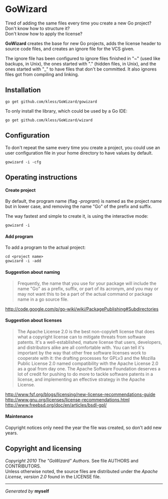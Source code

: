 GoWizard
========

Tired of adding the same files every time you create a new Go project?  
Don't know how to structure it?  
Don't know how to apply the license?

**GoWizard** creates the base for new Go projects, adds the license header
to source code files, and creates an ignore file for the VCS given.

The ignore file has been configured to ignore files finished in "~" (used like
backups, in Unix), the ones started with "." (hidden files, in Unix), and the
ones started with "_" to have files that don't be committed. It also ignores
files got from compiling and linking.


## Installation

	go get github.com/kless/GoWizard/gowizard

To only install the library, which could be used by a Go IDE:

	go get github.com/kless/GoWizard/wizard


## Configuration

To don't repeat the same every time you create a project, you could use an user
configuration file in your home directory to have values by default.

	gowizard -i -cfg


## Operating instructions

#### Create project

By default, the program name (flag *-program*) is named as the project name but
in lower case, and removing the name "Go" of the prefix and suffix.

The way fastest and simple to create it, is using the interactive mode:

	gowizard -i

#### Add program

To add a program to the actual project:

	cd <project name>
	gowizard -i -add

#### Suggestion about naming

> Frequently, the name that you use for your package will include the name "Go"
as a prefix, suffix, or part of its acronym, and you may or may not want this
to be a part of the actual command or package name in a go source file.

http://code.google.com/p/go-wiki/wiki/PackagePublishing#Subdirectories

#### Suggestion about licenses

> The Apache License 2.0 is the best non-copyleft license that does what a
copyright license can to mitigate threats from software patents. It's a
well-established, mature license that users, developers, and distributors alike
are all comfortable with. You can tell it's important by the way that other free
software licenses work to cooperate with it: the drafting processes for GPLv3
and the Mozilla Public License 2.0 named compatibility with the Apache License
2.0 as a goal from day one. The Apache Software Foundation deserves a lot of
credit for pushing to do more to tackle software patents in a license, and
implementing an effective strategy in the Apache License.

http://www.fsf.org/blogs/licensing/new-license-recommendations-guide  
http://www.gnu.org/licenses/license-recommendations.html  
http://www.freebsd.org/doc/en/articles/bsdl-gpl/

#### Maintenance

Copyright notices only need the year the file was created, so don't add new
years.


## Copyright and licensing

*Copyright 2010  The "GoWizard" Authors*. See file AUTHORS and CONTRIBUTORS.  
Unless otherwise noted, the source files are distributed under the
*Apache License, version 2.0* found in the LICENSE file.


* * *
*Generated by* **myself**

